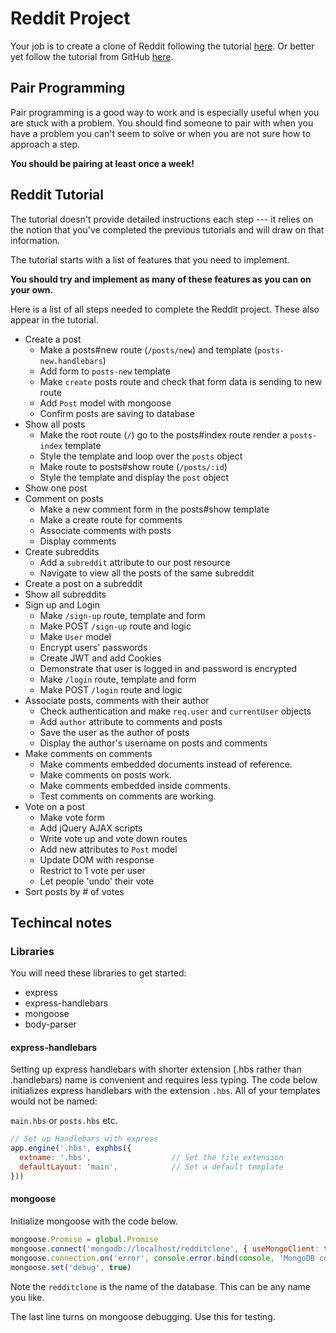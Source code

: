 # Reddit Project

Your job is to create a clone of Reddit following the tutorial [here](https://www.makeschool.com/online-courses/tutorials/reddit-clone-in-node-js/technical-planning).
Or better yet follow the tutorial from GitHub [here](https://github.com/MakeSchool-Tutorials/Node-Reddit-Clone).

## Pair Programming

Pair programming is a good way to work and is especially useful when you
are stuck with a problem. You should find someone to pair with when you
have a problem you can't seem to solve or when you are not sure how to
approach a step.

**You should be pairing at least once a week!**

## Reddit Tutorial

The tutorial doesn't provide detailed instructions each step ---
it relies on the notion that you've completed the previous tutorials and will draw on that information.

The tutorial starts with a list of features that you need to implement.

**You should try and implement as many of these features as you can on
your own.**

Here is a list of all steps needed to complete the Reddit project.
These also appear in the tutorial.

- Create a post
  - Make a posts#new route (`/posts/new`) and template (`posts-new.handlebars`)
  - Add form to `posts-new` template
  - Make `create` posts route and check that form data is sending to new route
  - Add `Post` model with mongoose
  - Confirm posts are saving to database
- Show all posts
  - Make the root route (`/`) go to the posts#index route render a `posts-index` template
  - Style the template and loop over the `posts` object
  - Make route to posts#show route (`/posts/:id`)
  - Style the template and display the `post` object
- Show one post
- Comment on posts
  - Make a new comment form in the posts#show template
  - Make a create route for comments
  - Associate comments with posts
  - Display comments
- Create subreddits
  - Add a `subreddit` attribute to our post resource
  - Navigate to view all the posts of the same subreddit
- Create a post on a subreddit
- Show all subreddits
- Sign up and Login
  - Make `/sign-up` route, template and form
  - Make POST `/sign-up` route and logic
  - Make `User` model
  - Encrypt users' passwords
  - Create JWT and add Cookies
  - Demonstrate that user is logged in and password is encrypted
  - Make `/login` route, template and form
  - Make POST `/login` route and logic
- Associate posts, comments with their author
  - Check authentication and make `req.user` and `currentUser` objects
  - Add `author` attribute to comments and posts
  - Save the user as the author of posts
  - Display the author's username on posts and comments
- Make comments on comments
  - Make comments embedded documents instead of reference.
  - Make comments on posts work.
  - Make comments embedded inside comments.
  - Test comments on comments are working.
- Vote on a post
  - Make vote form
  - Add jQuery AJAX scripts
  - Write vote up and vote down routes
  - Add new attributes to `Post` model
  - Update DOM with response
  - Restrict to 1 vote per user
  - Let people 'undo' their vote
- Sort posts by # of votes

## Techincal notes

### Libraries

You will need these libraries to get started:

- express
- express-handlebars
- mongoose
- body-parser

#### express-handlebars

Setting up express handlebars with shorter extension (.hbs rather than
.handlebars) name is convenient and requires less typing. The code
below initializes express handlebars with the extension `.hbs`. All of
your templates would not be named:

`main.hbs` or `posts.hbs` etc.

```JavaScript
// Set up Handlebars with express
app.engine('.hbs', exphbs({
  extname: '.hbs',                  // Set the file extension
  defaultLayout: 'main',            // Set a default template
}))
```

#### mongoose

Initialize mongoose with the code below.

```JavaScript
mongoose.Promise = global.Promise
mongoose.connect('mongodb://localhost/redditclone', { useMongoClient: true })
mongoose.connection.on('error', console.error.bind(console, 'MongoDB connection Error:'))
mongoose.set('debug', true)
```

Note the `redditclone` is the name of the database. This can be any name you like.

The last line turns on mongoose debugging. Use this for testing.
